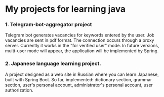 # My projects for learning java
### 1. Telegram-bot-aggregator project
Telegram bot generates vacancies for keywords entered by the user.
Job vacancies are sent in pdf format.
The connection occurs through a proxy server.
Currently it works in the "for verified user" mode. In future versions,
multi-user mode will appear, the application will be implemented by Spring.

### 2. Japanese language learning project.
A project designed as a web site in Russian where you can learn Japanese,
built with Spring Boot. So far, implemented: dictionary section, grammar
section, user's personal account, administrator's personal account, user
authorization.
